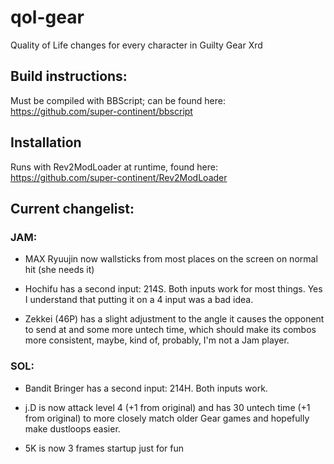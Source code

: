 # qol-gear
 Quality of Life changes for every character in Guilty Gear Xrd

## Build instructions:

Must be compiled with BBScript; can be found here: https://github.com/super-continent/bbscript

## Installation

Runs with Rev2ModLoader at runtime, found here: https://github.com/super-continent/Rev2ModLoader

## Current changelist:

### JAM:

- MAX Ryuujin now wallsticks from most places on the screen on normal hit (she needs it)

- Hochifu has a second input: 214S. Both inputs work for most things. Yes I understand that putting it on a 4 input was a bad idea.

- Zekkei (46P) has a slight adjustment to the angle it causes the opponent to send at and some more untech time, which should make its combos more consistent, maybe, kind of, probably, I'm not a Jam player.



### SOL:

- Bandit Bringer has a second input: 214H. Both inputs work.

- j.D is now attack level 4 (+1 from original) and has 30 untech time (+1 from original) to more closely match older Gear games and hopefully make dustloops easier.

- 5K is now 3 frames startup just for fun